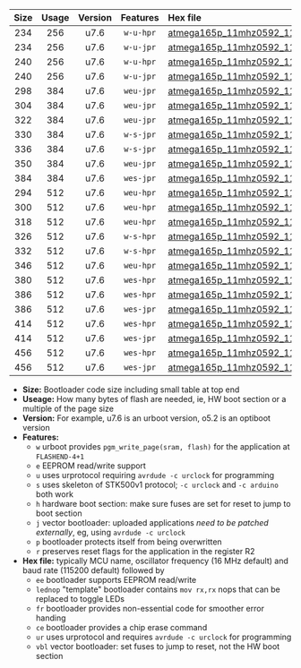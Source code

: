 |Size|Usage|Version|Features|Hex file|
|:-:|:-:|:-:|:-:|:--|
|234|256|u7.6|`w-u-hpr`|[atmega165p_11mhz0592_115200bps_ur.hex](https://raw.githubusercontent.com/stefanrueger/urboot/main/atmega165p_11mhz0592_115200bps_ur.hex)|
|234|256|u7.6|`w-u-jpr`|[atmega165p_11mhz0592_115200bps_ur_vbl.hex](https://raw.githubusercontent.com/stefanrueger/urboot/main/atmega165p_11mhz0592_115200bps_ur_vbl.hex)|
|240|256|u7.6|`w-u-hpr`|[atmega165p_11mhz0592_115200bps_lednop_ur.hex](https://raw.githubusercontent.com/stefanrueger/urboot/main/atmega165p_11mhz0592_115200bps_lednop_ur.hex)|
|240|256|u7.6|`w-u-jpr`|[atmega165p_11mhz0592_115200bps_lednop_ur_vbl.hex](https://raw.githubusercontent.com/stefanrueger/urboot/main/atmega165p_11mhz0592_115200bps_lednop_ur_vbl.hex)|
|298|384|u7.6|`weu-jpr`|[atmega165p_11mhz0592_115200bps_ee_ur_vbl.hex](https://raw.githubusercontent.com/stefanrueger/urboot/main/atmega165p_11mhz0592_115200bps_ee_ur_vbl.hex)|
|304|384|u7.6|`weu-jpr`|[atmega165p_11mhz0592_115200bps_ee_lednop_ur_vbl.hex](https://raw.githubusercontent.com/stefanrueger/urboot/main/atmega165p_11mhz0592_115200bps_ee_lednop_ur_vbl.hex)|
|322|384|u7.6|`weu-jpr`|[atmega165p_11mhz0592_115200bps_ee_lednop_fr_ur_vbl.hex](https://raw.githubusercontent.com/stefanrueger/urboot/main/atmega165p_11mhz0592_115200bps_ee_lednop_fr_ur_vbl.hex)|
|330|384|u7.6|`w-s-jpr`|[atmega165p_11mhz0592_115200bps_vbl.hex](https://raw.githubusercontent.com/stefanrueger/urboot/main/atmega165p_11mhz0592_115200bps_vbl.hex)|
|336|384|u7.6|`w-s-jpr`|[atmega165p_11mhz0592_115200bps_lednop_vbl.hex](https://raw.githubusercontent.com/stefanrueger/urboot/main/atmega165p_11mhz0592_115200bps_lednop_vbl.hex)|
|350|384|u7.6|`weu-jpr`|[atmega165p_11mhz0592_115200bps_ee_lednop_fr_ce_ur_vbl.hex](https://raw.githubusercontent.com/stefanrueger/urboot/main/atmega165p_11mhz0592_115200bps_ee_lednop_fr_ce_ur_vbl.hex)|
|384|384|u7.6|`wes-jpr`|[atmega165p_11mhz0592_115200bps_ee_vbl.hex](https://raw.githubusercontent.com/stefanrueger/urboot/main/atmega165p_11mhz0592_115200bps_ee_vbl.hex)|
|294|512|u7.6|`weu-hpr`|[atmega165p_11mhz0592_115200bps_ee_ur.hex](https://raw.githubusercontent.com/stefanrueger/urboot/main/atmega165p_11mhz0592_115200bps_ee_ur.hex)|
|300|512|u7.6|`weu-hpr`|[atmega165p_11mhz0592_115200bps_ee_lednop_ur.hex](https://raw.githubusercontent.com/stefanrueger/urboot/main/atmega165p_11mhz0592_115200bps_ee_lednop_ur.hex)|
|318|512|u7.6|`weu-hpr`|[atmega165p_11mhz0592_115200bps_ee_lednop_fr_ur.hex](https://raw.githubusercontent.com/stefanrueger/urboot/main/atmega165p_11mhz0592_115200bps_ee_lednop_fr_ur.hex)|
|326|512|u7.6|`w-s-hpr`|[atmega165p_11mhz0592_115200bps.hex](https://raw.githubusercontent.com/stefanrueger/urboot/main/atmega165p_11mhz0592_115200bps.hex)|
|332|512|u7.6|`w-s-hpr`|[atmega165p_11mhz0592_115200bps_lednop.hex](https://raw.githubusercontent.com/stefanrueger/urboot/main/atmega165p_11mhz0592_115200bps_lednop.hex)|
|346|512|u7.6|`weu-hpr`|[atmega165p_11mhz0592_115200bps_ee_lednop_fr_ce_ur.hex](https://raw.githubusercontent.com/stefanrueger/urboot/main/atmega165p_11mhz0592_115200bps_ee_lednop_fr_ce_ur.hex)|
|380|512|u7.6|`wes-hpr`|[atmega165p_11mhz0592_115200bps_ee.hex](https://raw.githubusercontent.com/stefanrueger/urboot/main/atmega165p_11mhz0592_115200bps_ee.hex)|
|386|512|u7.6|`wes-hpr`|[atmega165p_11mhz0592_115200bps_ee_lednop.hex](https://raw.githubusercontent.com/stefanrueger/urboot/main/atmega165p_11mhz0592_115200bps_ee_lednop.hex)|
|386|512|u7.6|`wes-jpr`|[atmega165p_11mhz0592_115200bps_ee_lednop_vbl.hex](https://raw.githubusercontent.com/stefanrueger/urboot/main/atmega165p_11mhz0592_115200bps_ee_lednop_vbl.hex)|
|414|512|u7.6|`wes-hpr`|[atmega165p_11mhz0592_115200bps_ee_lednop_fr.hex](https://raw.githubusercontent.com/stefanrueger/urboot/main/atmega165p_11mhz0592_115200bps_ee_lednop_fr.hex)|
|414|512|u7.6|`wes-jpr`|[atmega165p_11mhz0592_115200bps_ee_lednop_fr_vbl.hex](https://raw.githubusercontent.com/stefanrueger/urboot/main/atmega165p_11mhz0592_115200bps_ee_lednop_fr_vbl.hex)|
|456|512|u7.6|`wes-hpr`|[atmega165p_11mhz0592_115200bps_ee_lednop_fr_ce.hex](https://raw.githubusercontent.com/stefanrueger/urboot/main/atmega165p_11mhz0592_115200bps_ee_lednop_fr_ce.hex)|
|456|512|u7.6|`wes-jpr`|[atmega165p_11mhz0592_115200bps_ee_lednop_fr_ce_vbl.hex](https://raw.githubusercontent.com/stefanrueger/urboot/main/atmega165p_11mhz0592_115200bps_ee_lednop_fr_ce_vbl.hex)|

- **Size:** Bootloader code size including small table at top end
- **Useage:** How many bytes of flash are needed, ie, HW boot section or a multiple of the page size
- **Version:** For example, u7.6 is an urboot version, o5.2 is an optiboot version
- **Features:**
  + `w` urboot provides `pgm_write_page(sram, flash)` for the application at `FLASHEND-4+1`
  + `e` EEPROM read/write support
  + `u` uses urprotocol requiring `avrdude -c urclock` for programming
  + `s` uses skeleton of STK500v1 protocol; `-c urclock` and `-c arduino` both work
  + `h` hardware boot section: make sure fuses are set for reset to jump to boot section
  + `j` vector bootloader: uploaded applications *need to be patched externally*, eg, using `avrdude -c urclock`
  + `p` bootloader protects itself from being overwritten
  + `r` preserves reset flags for the application in the register R2
- **Hex file:** typically MCU name, oscillator frequency (16 MHz default) and baud rate (115200 default) followed by
  + `ee` bootloader supports EEPROM read/write
  + `lednop` "template" bootloader contains `mov rx,rx` nops that can be replaced to toggle LEDs
  + `fr` bootloader provides non-essential code for smoother error handing
  + `ce` bootloader provides a chip erase command
  + `ur` uses urprotocol and requires `avrdude -c urclock` for programming
  + `vbl` vector bootloader: set fuses to jump to reset, not the HW boot section
